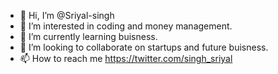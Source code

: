 - 👋 Hi, I’m @Sriyal-singh
- 👀 I’m interested in coding and money management.
- 🌱 I’m currently learning buisness.
- 💞️ I’m looking to collaborate on startups and future buisness.
- 📫 How to reach me https://twitter.com/singh_sriyal

<!---
Sriyal-singh/Sriyal-singh is a ✨ special ✨ repository because its `README.md` (this file) appears on your GitHub profile.
You can click the Preview link to take a look at your changes.
--->
